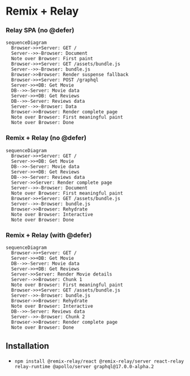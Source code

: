 # Remix + Relay

### Relay SPA (no @defer)

```mermaid
sequenceDiagram
  Browser->>+Server: GET /
  Server-->>-Browser: Document
  Note over Browser: First paint
  Browser->>+Server: GET /assets/bundle.js
  Server-->>-Browser: bundle.js
  Browser->>Browser: Render suspense fallback
  Browser->>+Server: POST /graphql
  Server->>+DB: Get Movie
  DB-->>-Server: Movie data
  Server->>+DB: Get Reviews
  DB-->>-Server: Reviews data
  Server-->>-Browser: Data
  Browser->>Browser: Render complete page
  Note over Browser: First meaningful paint
  Note over Browser: Done
```

### Remix + Relay (no @defer)

```mermaid
sequenceDiagram
  Browser->>+Server: GET /
  Server->>+DB: Get Movie
  DB-->>-Server: Movie data
  Server->>+DB: Get Reviews
  DB-->>-Server: Reviews data
  Server->>Server: Render complete page
  Server-->>-Browser: Document
  Note over Browser: First meaningful paint
  Browser->>+Server: GET /assets/bundle.js
  Server-->>-Browser: bundle.js
  Browser->>Browser: Rehydrate
  Note over Browser: Interactive
  Note over Browser: Done
```

### Remix + Relay (with @defer)

```mermaid
sequenceDiagram
  Browser->>+Server: GET /
  Server->>+DB: Get Movie
  DB-->>-Server: Movie data
  Server->>+DB: Get Reviews
  Server->>Server: Render Movie details
  Server-->>Browser: Chunk 1
  Note over Browser: First meaningful paint
  Browser->>+Server: GET /assets/bundle.js
  Server-->>-Browser: bundle.js
  Browser->>Browser: Rehydrate
  Note over Browser: Interactive
  DB-->>-Server: Reviews data
  Server-->>-Browser: Chunk 2
  Browser->>Browser: Render complete page
  Note over Browser: Done
```

## Installation

- `npm install @remix-relay/react @remix-relay/server react-relay relay-runtime @apollo/server graphql@17.0.0-alpha.2`
